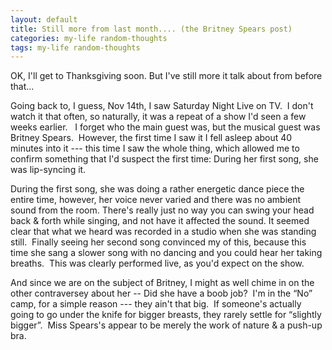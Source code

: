 ```yaml
---
layout: default
title: Still more from last month.... (the Britney Spears post)
categories: my-life random-thoughts
tags: my-life random-thoughts
---
```

<p>OK, I'll get to Thanksgiving soon. But I've still more it talk about from before that...</p>
<p>Going back to, I guess, Nov 14th, I saw Saturday Night Live on TV.  I don't watch it that often, so naturally, it was a repeat of a show I'd seen a few weeks earlier.   I forget who the main guest was, but the musical guest was Britney Spears.  However, the first time I saw it I fell asleep about 40 minutes into it --- this time I saw the whole thing, which allowed me to confirm something that I'd suspect the first time: During her first song, she was lip-syncing it.</p>
<p>During the first song, she was doing a rather energetic dance piece the entire time, however, her voice never varied and there was no ambient sound from the room. There's really just no way you can swing your head back &amp; forth while singing, and not have it affected the sound. It seemed clear that what we heard was recorded in a studio when she was standing still.  Finally seeing her second song convinced my of this, because this time she sang a slower song with no dancing and you could hear her taking breaths.  This was clearly performed live, as you'd expect on the show.</p>
<p>And since we are on the subject of Britney, I might as well chime in on the other contraversey about her -- Did she have a boob job?  I'm in the “No” camp, for a simple reason --- they ain't that big.  If someone's actually going to go under the knife for bigger breasts, they rarely settle for “slightly bigger”.  Miss Spears's appear to be merely the work of nature &amp; a push-up bra.</p>